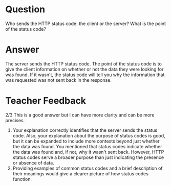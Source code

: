 # Question

Who sends the HTTP status code: the client or the server? What is the point of the status code?

# Answer

The server sends the HTTP status code. The point of the status code is to give the client information on whether or not the data they were looking for was found. If it wasn't, the status code will tell you why the information that was requested was not sent back in the response.

# Teacher Feedback
2/3
This is a good answer but I can have more clarity and can be more precises.

1. Your explanation correctly identifies that the server sends the status code. Also, your explanation about the purpose of status codes is good, but it can be expanded to include more contexts beyond just whether the data was found. You mentioned that status codes indicate whether the data was found and, if not, why it wasn't sent back. However, HTTP status codes serve a broader purpose than just indicating the presence or absence of data.
1. Providing examples of common status codes and a brief description of their meanings would give a clearer picture of how status codes function.
